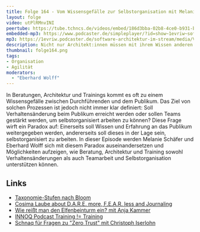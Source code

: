 ```yaml
---
title: Folge 164 - Vom Wissensgefälle zur Selbstorganisation mit Melanie Schäfer
layout: folge
video: utPlRMnvINI
peertube: https://tube.tchncs.de/videos/embed/186d3bba-02b8-4ce0-b931-bafae16294cd
embedded-mp3: https://www.podcaster.de/simpleplayer/?id=show~1evriw~software-architektur-im-stream~pod-b2c546e51f6dd6c8f8fc084f0c&v=1684336189
mp3: https://1evriw.podcaster.de/software-architektur-im-stream/media/Vom_Wissensgefaelle_zur_Selbstorganisation_mit_Melanie_Schaefer.mp3
description: Nicht nur Architekt:innen müssen mit ihrem Wissen anderen helfen - dazu gibt Melanie Schäfer wichtige Hinweise.
thumbnail: folge164.png
tags:
- Organisation
- Agilität
moderators:
  - "Eberhard Wolff"
---
```


In Beratungen, Architektur und Trainings kommt es oft zu einem
Wissensgefälle zwischen Durchführenden und dem Publikum. Das Ziel von
solchen Prozessen ist jedoch nicht immer klar definiert: Soll
Verhaltensänderung beim Publikum erreicht werden oder sollen Teams
gestärkt werden, um selbstorganisiert arbeiten zu können? Diese Frage
wirft ein Paradox auf: Einerseits soll Wissen und Erfahrung an das
Publikum weitergegeben werden, andererseits soll dieses in der Lage
sein, selbstorganisiert zu arbeiten. In dieser Episode werden Melanie
Schäfer und Eberhard Wolff sich mit diesem Paradox auseinandersetzen
und Möglichkeiten aufzeigen, wie Beratung, Architektur und Training
sowohl Verhaltensänderungen als auch Teamarbeit und Selbstorganisation
unterstützen können.

## Links

* [Taxonomie-Stufen nach Bloom](/sketchnotes/folge164.pdf)
* [Cosima Laube about D.A.R.E. more, F.E.A.R. less and Journaling](https://software-architektur.tv/2021/10/14/episode83.html)
* [Wie reißt man den Elfenbeinturm ein? mit Anja Kammer](https://software-architektur.tv/2023/01/13/folge147.html)
* [INNOQ Podcast Training !=
  Training](https://www.innoq.com/de/podcast/123-it-trainings/)
* [Schnaq für Fragen zu "Zero Trust" mit Christoph Iserlohn](https://app.schnaq.com/schnaq/1743615f-dcd3-4e31-86f7-84ee00a28925)
